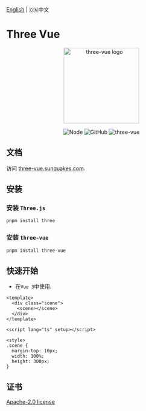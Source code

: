 [English](README.md) | 🇨🇳中文

# Three Vue

<p align="center">
  <a href="https://three-vue.sunquakes.com/" target="_blank" rel="noopener noreferrer">
    <img width="200" src="https://three-vue.sunquakes.com/images/logo.png" alt="three-vue logo">
  </a>
</p>
<p align="center">
  <img src="https://img.shields.io/badge/node-%3E=22.13.0-brightgreen.svg?maxAge=2592000" alt="Node">
  <img alt="GitHub" src="https://img.shields.io/github/license/sunquakes/three-vue?color=blue">
  <img alt="three-vue" src="https://img.shields.io/github/v/release/sunquakes/three-vue">
</p>

## 文档 

访问 [three-vue.sunquakes.com](https://three-vue.sunquakes.com).

## 安装

### 安装 `Three.js`

```bash
pnpm install three
```

### 安装 `three-vue`

```bash
pnpm install three-vue
```

## 快速开始

- 在`Vue 3`中使用.

```vue
<template>
  <div class="scene">
    <scene></scene>
  </div>
</template>

<script lang="ts" setup></script>

<style>
.scene {
  margin-top: 10px;
  width: 100%;
  height: 300px;
}
```

## 证书

[Apache-2.0 license](/LICENSE)
